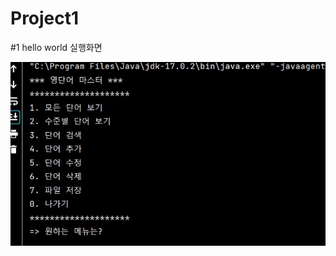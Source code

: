 # Project1

#1 hello world 실행화면

<img src='https://github.com/KevinBae00/Project1/blob/master/screenshot/screenshot.jpg?raw=true'>

